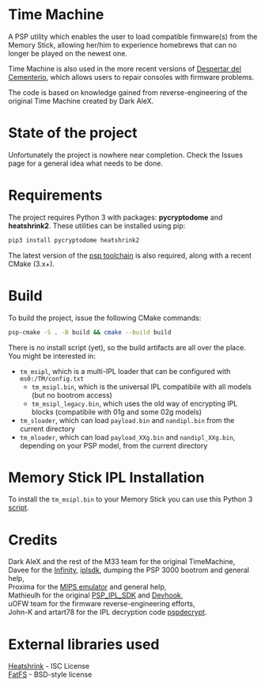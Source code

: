 # Time Machine

A PSP utility which enables the user to load compatible firmware(s) from the Memory Stick, allowing her/him to experience homebrews that can no longer be played on the newest one.

Time Machine is also used in the more recent versions of [Despertar del Cementerio](https://github.com/mathieulh/Despertar-Del-Cementerio), which allows users to repair consoles with firmware problems.

The code is based on knowledge gained from reverse-engineering of the original Time Machine created by Dark AleX.

# State of the project

Unfortunately the project is nowhere near completion. Check the Issues page for a general idea what needs to be done.

# Requirements

The project requires Python 3 with packages: **pycryptodome** and **heatshrink2**. These utilities can be installed using pip:
```bash
pip3 install pycryptodome heatshrink2
```
The latest version of the [psp toolchain](https://github.com/pspdev/psptoolchain) is also required, along with a recent CMake (3.x+).

# Build

To build the project, issue the following CMake commands:
```bash
psp-cmake -S . -B build && cmake --build build
```

There is no install script (yet), so the build artifacts are all over the place. You might be interested in:
* `tm_msipl`, which is a multi-IPL loader that can be configured with `ms0:/TM/config.txt`
  * `tm_msipl.bin`, which is the universal IPL compatibile with all models (but no bootrom access)
  * `tm_msipl_legacy.bin`, which uses the old way of encrypting IPL blocks (compatibile with 01g and some 02g models)
* `tm_sloader`, which can load `payload.bin` and `nandipl.bin` from the current directory
* `tm_mloader`, which can load `payload_XXg.bin` and `nandipl_XXg.bin`, depending on your PSP model, from the current directory

# Memory Stick IPL Installation

To install the `tm_msipl.bin` to your Memory Stick you can use this Python 3 [script](https://github.com/draanPSP/msipl_installer).

# Credits

Dark AleX and the rest of the M33 team for the original TimeMachine,  
Davee for the [Infinity](https://github.com/DaveeFTW/Infinity), [iplsdk](https://github.com/DaveeFTW/iplsdk), dumping the PSP 3000 bootrom and general help,  
Proxima for the [MIPS emulator](https://github.com/ProximaV/allegrexemu) and general help,  
Mathieulh for the original [PSP_IPL_SDK](https://github.com/mathieulh/PSP_IPL_SDK) and [Devhook](https://github.com/mathieulh/Devhook),  
uOFW team for the firmware reverse-engineering efforts,  
John-K and artart78 for the IPL decryption code [pspdecrypt](https://github.com/John-K/pspdecrypt).

# External libraries used
[Heatshrink](https://github.com/atomicobject/heatshrink) - ISC License  
[FatFS](http://elm-chan.org/fsw/ff/00index_e.html) - BSD-style license
